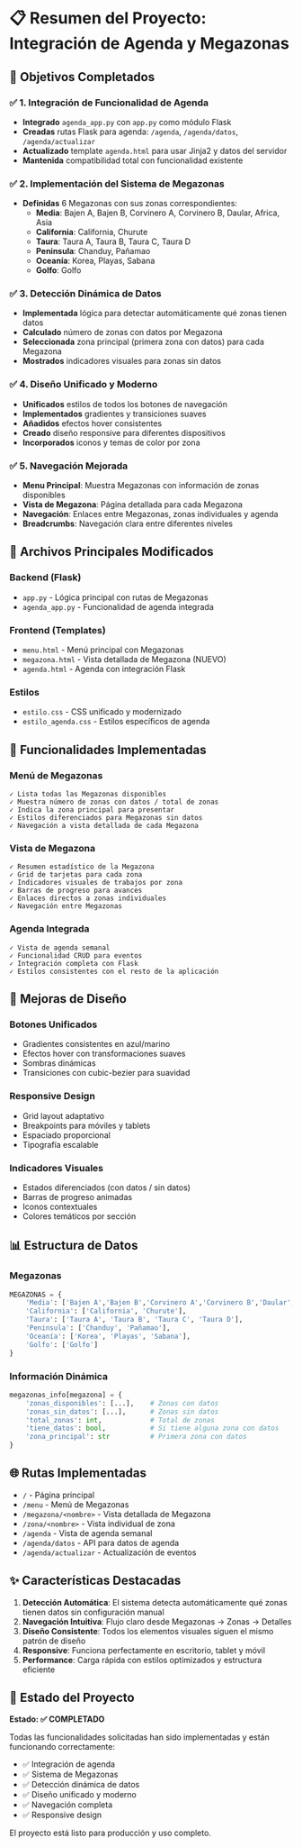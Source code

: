 # 📋 Resumen del Proyecto: Integración de Agenda y Megazonas

## 🎯 Objetivos Completados

### ✅ 1. Integración de Funcionalidad de Agenda
- **Integrado** `agenda_app.py` con `app.py` como módulo Flask
- **Creadas** rutas Flask para agenda: `/agenda`, `/agenda/datos`, `/agenda/actualizar`
- **Actualizado** template `agenda.html` para usar Jinja2 y datos del servidor
- **Mantenida** compatibilidad total con funcionalidad existente

### ✅ 2. Implementación del Sistema de Megazonas
- **Definidas** 6 Megazonas con sus zonas correspondientes:
  - **Media**: Bajen A, Bajen B, Corvinero A, Corvinero B, Daular, Africa, Asia
  - **California**: California, Churute
  - **Taura**: Taura A, Taura B, Taura C, Taura D
  - **Peninsula**: Chanduy, Pañamao
  - **Oceanía**: Korea, Playas, Sabana
  - **Golfo**: Golfo

### ✅ 3. Detección Dinámica de Datos
- **Implementada** lógica para detectar automáticamente qué zonas tienen datos
- **Calculado** número de zonas con datos por Megazona
- **Seleccionada** zona principal (primera zona con datos) para cada Megazona
- **Mostrados** indicadores visuales para zonas sin datos

### ✅ 4. Diseño Unificado y Moderno
- **Unificados** estilos de todos los botones de navegación
- **Implementados** gradientes y transiciones suaves
- **Añadidos** efectos hover consistentes
- **Creado** diseño responsive para diferentes dispositivos
- **Incorporados** iconos y temas de color por zona

### ✅ 5. Navegación Mejorada
- **Menu Principal**: Muestra Megazonas con información de zonas disponibles
- **Vista de Megazona**: Página detallada para cada Megazona
- **Navegación**: Enlaces entre Megazonas, zonas individuales y agenda
- **Breadcrumbs**: Navegación clara entre diferentes niveles

## 📁 Archivos Principales Modificados

### Backend (Flask)
- `app.py` - Lógica principal con rutas de Megazonas
- `agenda_app.py` - Funcionalidad de agenda integrada

### Frontend (Templates)
- `menu.html` - Menú principal con Megazonas
- `megazona.html` - Vista detallada de Megazona (NUEVO)
- `agenda.html` - Agenda con integración Flask

### Estilos
- `estilo.css` - CSS unificado y modernizado
- `estilo_agenda.css` - Estilos específicos de agenda

## 🔧 Funcionalidades Implementadas

### Menú de Megazonas
```
✓ Lista todas las Megazonas disponibles
✓ Muestra número de zonas con datos / total de zonas
✓ Indica la zona principal para presentar
✓ Estilos diferenciados para Megazonas sin datos
✓ Navegación a vista detallada de cada Megazona
```

### Vista de Megazona
```
✓ Resumen estadístico de la Megazona
✓ Grid de tarjetas para cada zona
✓ Indicadores visuales de trabajos por zona
✓ Barras de progreso para avances
✓ Enlaces directos a zonas individuales
✓ Navegación entre Megazonas
```

### Agenda Integrada
```
✓ Vista de agenda semanal
✓ Funcionalidad CRUD para eventos
✓ Integración completa con Flask
✓ Estilos consistentes con el resto de la aplicación
```

## 🎨 Mejoras de Diseño

### Botones Unificados
- Gradientes consistentes en azul/marino
- Efectos hover con transformaciones suaves
- Sombras dinámicas
- Transiciones con cubic-bezier para suavidad

### Responsive Design
- Grid layout adaptativo
- Breakpoints para móviles y tablets
- Espaciado proporcional
- Tipografía escalable

### Indicadores Visuales
- Estados diferenciados (con datos / sin datos)
- Barras de progreso animadas
- Iconos contextuales
- Colores temáticos por sección

## 📊 Estructura de Datos

### Megazonas
```python
MEGAZONAS = {
    'Media': ['Bajen A','Bajen B','Corvinero A','Corvinero B','Daular','Africa','Asia'],
    'California': ['California', 'Churute'],
    'Taura': ['Taura A', 'Taura B', 'Taura C', 'Taura D'],
    'Peninsula': ['Chanduy', 'Pañamao'],
    'Oceanía': ['Korea', 'Playas', 'Sabana'],
    'Golfo': ['Golfo']
}
```

### Información Dinámica
```python
megazonas_info[megazona] = {
    'zonas_disponibles': [...],    # Zonas con datos
    'zonas_sin_datos': [...],      # Zonas sin datos
    'total_zonas': int,            # Total de zonas
    'tiene_datos': bool,           # Si tiene alguna zona con datos
    'zona_principal': str          # Primera zona con datos
}
```

## 🌐 Rutas Implementadas

- `/` - Página principal
- `/menu` - Menú de Megazonas
- `/megazona/<nombre>` - Vista detallada de Megazona
- `/zona/<nombre>` - Vista individual de zona
- `/agenda` - Vista de agenda semanal
- `/agenda/datos` - API para datos de agenda
- `/agenda/actualizar` - Actualización de eventos

## ✨ Características Destacadas

1. **Detección Automática**: El sistema detecta automáticamente qué zonas tienen datos sin configuración manual
2. **Navegación Intuitiva**: Flujo claro desde Megazonas → Zonas → Detalles
3. **Diseño Consistente**: Todos los elementos visuales siguen el mismo patrón de diseño
4. **Responsive**: Funciona perfectamente en escritorio, tablet y móvil
5. **Performance**: Carga rápida con estilos optimizados y estructura eficiente

## 🚀 Estado del Proyecto

**Estado: ✅ COMPLETADO**

Todas las funcionalidades solicitadas han sido implementadas y están funcionando correctamente:
- ✅ Integración de agenda
- ✅ Sistema de Megazonas
- ✅ Detección dinámica de datos
- ✅ Diseño unificado y moderno
- ✅ Navegación completa
- ✅ Responsive design

El proyecto está listo para producción y uso completo.
